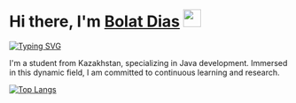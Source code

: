 # Hi there, I'm [Bolat Dias](https://yourwebsite.com) <img src="https://github.com/blackcater/blackcater/raw/main/images/Hi.gif" height="32"/>

[![Typing SVG](https://readme-typing-svg.herokuapp.com?color=%2336BCF7&lines=Java+Backend+Developer)](https://git.io/typing-svg)

I'm a student from Kazakhstan, specializing in Java development. Immersed in this dynamic field, I am committed to continuous learning and research.

[![Top Langs](https://github-readme-stats.vercel.app/api/top-langs/?username=bolatdias&layout=compact)](https://github.com/bolatdias/github-readme-stats)



